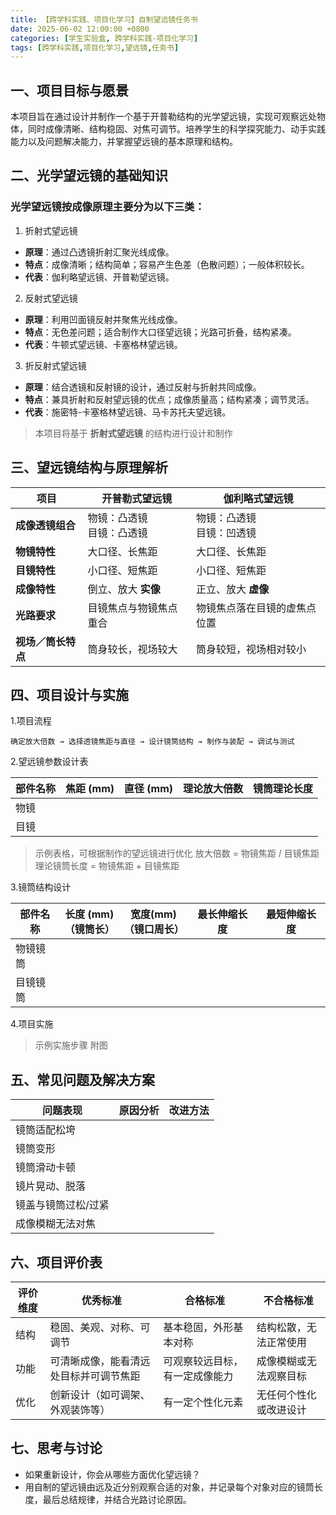 ```yaml
---
title: 【跨学科实践、项目化学习】自制望远镜任务书
date: 2025-06-02 12:00:00 +0800
categories: [学生实验盒, 跨学科实践-项目化学习]
tags: [跨学科实践,项目化学习,望远镜,任务书]
---
```


## **一、项目目标与愿景**

本项目旨在通过设计并制作一个基于开普勒结构的光学望远镜，实现可观察远处物体，同时成像清晰、结构稳固、对焦可调节。培养学生的科学探究能力、动手实践能力以及问题解决能力，并掌握望远镜的基本原理和结构。
## **二、光学望远镜的基础知识**

### 光学望远镜按成像原理主要分为以下三类：
 1. 折射式望远镜
- **原理**：通过凸透镜折射汇聚光线成像。
- **特点**：成像清晰；结构简单；容易产生色差（色散问题）；一般体积较长。
- **代表**：伽利略望远镜、开普勒望远镜。
 2. 反射式望远镜
- **原理**：利用凹面镜反射并聚焦光线成像。
- **特点**：无色差问题；适合制作大口径望远镜；光路可折叠，结构紧凑。
- **代表**：牛顿式望远镜、卡塞格林望远镜。
3. 折反射式望远镜
- **原理**：结合透镜和反射镜的设计，通过反射与折射共同成像。
- **特点**：兼具折射和反射望远镜的优点；成像质量高；结构紧凑；调节灵活。
- **代表**：施密特-卡塞格林望远镜、马卡苏托夫望远镜。
> 本项目将基于 **折射式望远镜** 的结构进行设计和制作

## **三、望远镜结构与原理解析**

|**项目**|**开普勒式望远镜**|**伽利略式望远镜**|
|---|---|---|
|**成像透镜组合**|物镜：凸透镜<br>目镜：凸透镜|物镜：凸透镜<br>目镜：凹透镜|
|**物镜特性**|大口径、长焦距|大口径、长焦距|
|**目镜特性**|小口径、短焦距|小口径、短焦距|
|**成像特性**|倒立、放大 **实像**|正立、放大 **虚像**|
|**光路要求**|目镜焦点与物镜焦点重合|物镜焦点落在目镜的虚焦点位置|
|**视场／筒长特点**|筒身较长，视场较大|筒身较短，视场相对较小|

## **四、项目设计与实施**

1.项目流程
```
确定放大倍数 → 选择透镜焦距与直径 → 设计镜筒结构 → 制作与装配 → 调试与测试
```
2.望远镜参数设计表

|部件名称|焦距 (mm)|直径 (mm)|理论放大倍数|镜筒理论长度|
|---|---|---|---|---|
|物镜|||||
|目镜|||||
>示例表格，可根据制作的望远镜进行优化
> 放大倍数 = 物镜焦距 / 目镜焦距  
> 理论镜筒长度 = 物镜焦距 + 目镜焦距

3.镜筒结构设计

|部件名称|长度 (mm)</br>（镜筒长）|宽度(mm)</br>（镜口周长）|最长伸缩长度|最短伸缩长度|
|---|---|---|---|---|
|物镜镜筒|||||
|目镜镜筒|||||

4.项目实施
>示例实施步骤
附图


## **五、常见问题及解决方案**

|问题表现|原因分析|改进方法|
|---|---|---|
|镜筒适配松垮|||
|镜筒变形|||
|镜筒滑动卡顿|||
|镜片晃动、脱落|||
|镜盖与镜筒过松/过紧|||
|成像模糊无法对焦|||


## **六、项目评价表**

|评价维度|优秀标准|合格标准|不合格标准|
|-------|-------|-------|-------|
|结构|稳固、美观、对称、可调节|基本稳固，外形基本对称|结构松散，无法正常使用|
|功能|可清晰成像，能看清远处目标并可调节焦距|可观察较远目标，有一定成像能力|成像模糊或无法观察目标|
|优化|创新设计（如可调架、外观装饰等）|有一定个性化元素|无任何个性化或改进设计|

## **七、思考与讨论**

- 如果重新设计，你会从哪些方面优化望远镜？
- 用自制的望远镜由远及近分别观察合适的对象，并记录每个对象对应的镜筒长度，最后总结规律，并结合光路讨论原因。

